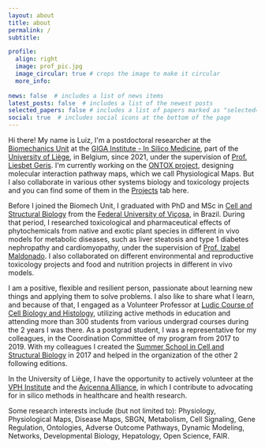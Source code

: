 ```yaml
---
layout: about
title: about
permalink: /
subtitle: 

profile:
  align: right
  image: prof_pic.jpg
  image_circular: true # crops the image to make it circular
  more_info:
  
news: false  # includes a list of news items
latest_posts: false  # includes a list of the newest posts
selected_papers: false # includes a list of papers marked as "selected={true}"
social: true  # includes social icons at the bottom of the page
---
```


Hi there! My name is Luiz, I'm a postdoctoral researcher at the [Biomechanics Unit](http://www.biomech.ulg.ac.be/) at the [GIGA Institute - In Silico Medicine](https://www.giga.uliege.be/cms/c_4113263/fr/giga), part of the [University of Liège](https://www.uliege.be/cms/c_8699436/en/uliege), in Belgium, since 2021, under the supervision of [Prof. Liesbet Geris](http://www.biomech.ulg.ac.be/team/liesbet-geris/). I'm currently working on the [ONTOX project](https://ontox-project.eu/), designing molecular interaction pathway maps, which we call Physiological Maps. But I also collaborate in various other systems biology and toxicology projects and you can find some of them in the [Projects](https://luiz-ladeira.github.io/projects/) tab here.

Before I joined the Biomech Unit, I graduated with PhD and MSc in [Cell and Structural Biology](http://www.biocel.ufv.br/) from the [Federal University of Viçosa](https://www.ufv.br/), in Brazil. During that period, I researched toxicological and pharmaceutical effects of phytochemicals from native and exotic plant species in different in vivo models for metabolic diseases, such as liver steatosis and type 1 diabetes nephropathy and cardiomyopathy, under the supervision of [Prof. Izabel Maldonado](http://lattes.cnpq.br/2912503249825088). I also collaborated on different environmental and reproductive toxicology projects and food and nutrition projects in different in vivo models.

I am a positive, flexible and resilient person, passionate about learning new things and applying them to solve problems. I also like to share what I learn, and because of that, I engaged as a Volunteer Professor at [Ludic Course of Cell Biology and Histology](https://orbi.uliege.be/bitstream/2268/297626/1/MARRIEL%20et%20al.%20-%202021%20-%20O%20l%C3%BAdico%20no%20ensino%20de%20biologia%20celular%20possibilidades%20no%20ensino%20superior%20-%20Revista%20ELO%20%E2%80%93%20Di%C3%A1logos%20em%20Extens%C3%A3o.pdf), utilizing active methods in education and attending more than 300 students from various undergrad courses during the 2 years I was there. As a postgrad student, I was a representative for my colleagues, in the Coordination Committee of my program from 2017 to 2019. With my colleagues I created the [Summer School in Cell and Structural Biology](https://www2.dti.ufv.br/noticias/scripts/exibeNoticiaMulti.php?codNot=38980) in 2017 and helped in the organization of the other 2 following editions.

In the University of Liège, I have the opportunity to actively volunteer at the [VPH Institute](https://www.vph-institute.org/) and the [Avicenna Alliance](https://www.avicenna-alliance.com/), in which I contribute to advocating for in silico methods in healthcare and health research.

Some research interests include (but not limited to): Physiology, Physiological Maps, Disease Maps, SBGN, Metabolism, Cell Signaling, Gene Regulation, Ontologies, Adverse Outcome Pathways, Dynamic Modeling, Networks, Developmental Biology, Hepatology, Open Science, FAIR.
